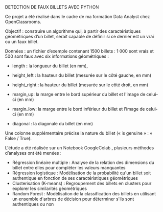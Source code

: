 DETECTION DE FAUX BILLETS AVEC PYTHON

Ce projet a été réalisé dans le cadre de ma formation Data Analyst chez OpenClassrooms.

Objectif : construire un algorithme qui, à partir des caractéristiques géométriques d’un billet, serait capable de définir si ce dernier est un vrai ou un faux billet.

Données : un fichier d’exemple contenant 1500 billets : 1 000 sont vrais et 500 sont faux avec six informations géométriques :
- length : la longueur du billet (en mm),

- height_left : la hauteur du billet (mesurée sur le côté gauche, en mm)
- height_right : la hauteur du billet (mesurée sur le côté droit, en mm)
- margin_up: la marge entre le bord supérieur du billet et l'image de celui-ci (en mm)
- margin_low: la marge entre le bord inférieur du billet et l'image de celui-ci (en mm)
- diagonal : la diagonale du billet (en mm)

Une colonne supplémentaire précise la nature du billet (« is genuine » : « False / True).



L'étude a été réalisée sur un Notebook GoogleColab , plusieurs méthodes d’analyses ont été menées :

- Régression linéaire multiple : Analyse de la relation des dimensions du billet entre elles pour compléter les valeurs manquantes
-	Régression logistique : Modélisation de la probabilité qu'un billet soit authentique en fonction de ses caractéristiques géométriques
- Clusterisation (K-means) : Regroupement des billets en clusters pour explorer les similarités géométriques
- Random Forest : Modélisation de la classification des billets en utilisant un ensemble d'arbres de décision pour déterminer s'ils sont authentiques ou non
